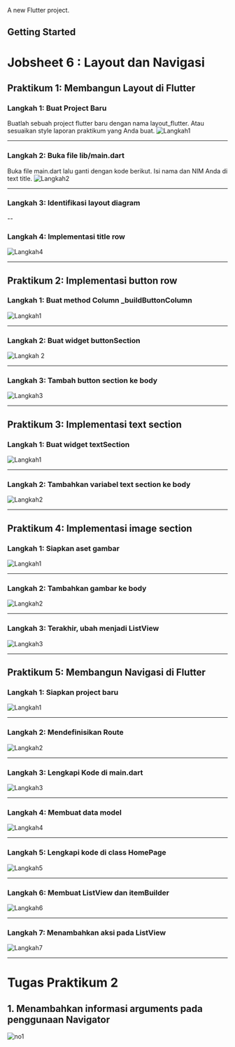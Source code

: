 
A new Flutter project.

## Getting Started

# Jobsheet 6 : Layout dan Navigasi

## Praktikum 1: Membangun Layout di Flutter

### Langkah 1: Buat Project Baru
Buatlah sebuah project flutter baru dengan nama layout_flutter. Atau sesuaikan style laporan praktikum yang Anda buat.
![Langkah1](images/01.png)

---

### Langkah 2: Buka file lib/main.dart
Buka file main.dart lalu ganti dengan kode berikut. Isi nama dan NIM Anda di text title.
![Langkah2](images/02.png)

---

### Langkah 3: Identifikasi layout diagram

--

### Langkah 4: Implementasi title row
![Langkah4](images/03.png)

---

## Praktikum 2: Implementasi button row

### Langkah 1: Buat method Column _buildButtonColumn
![Langkah1](images/04.png)

---

### Langkah 2: Buat widget buttonSection
![Langkah 2](images/05.png)

---

### Langkah 3: Tambah button section ke body
![Langkah3](images/06.png)

---

## Praktikum 3: Implementasi text section

### Langkah 1: Buat widget textSection
![Langkah1](images/07.png)

---

### Langkah 2: Tambahkan variabel text section ke body
![Langkah2](images/08.png)

---

## Praktikum 4: Implementasi image section

### Langkah 1: Siapkan aset gambar
![Langkah1](images/09.png)

---

### Langkah 2: Tambahkan gambar ke body
![Langkah2](images/10.png)

---

### Langkah 3: Terakhir, ubah menjadi ListView
![Langkah3](images/langkah3.gif)

---

## Praktikum 5: Membangun Navigasi di Flutter

### Langkah 1: Siapkan project baru
![Langkah1](images/11.png)

---

### Langkah 2: Mendefinisikan Route
![Langkah2](images/12.png)

---

### Langkah 3: Lengkapi Kode di main.dart
![Langkah3](images/13.png)

---

### Langkah 4: Membuat data model
![Langkah4](images/14.png)

---

### Langkah 5: Lengkapi kode di class HomePage
![Langkah5](images/15.png)

---

### Langkah 6: Membuat ListView dan itemBuilder
![Langkah6](images/16.png)

---

### Langkah 7: Menambahkan aksi pada ListView
![Langkah7](images/langkah7Prak5.gif)

---

# Tugas Praktikum 2

## 1. Menambahkan informasi arguments pada penggunaan Navigator
![no1](images/17.png)